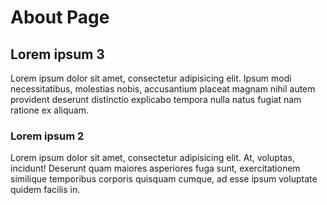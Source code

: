 # About Page
## Lorem ipsum 3

Lorem ipsum dolor sit amet, consectetur adipisicing elit. Ipsum modi necessitatibus, molestias nobis, accusantium placeat magnam nihil autem provident deserunt distinctio explicabo tempora nulla natus fugiat nam ratione ex aliquam.

### Lorem ipsum 2

Lorem ipsum dolor sit amet, consectetur adipisicing elit. At, voluptas, incidunt! Deserunt quam maiores asperiores fuga sunt, exercitationem similique temporibus corporis quisquam cumque, ad esse ipsum voluptate quidem facilis in.
